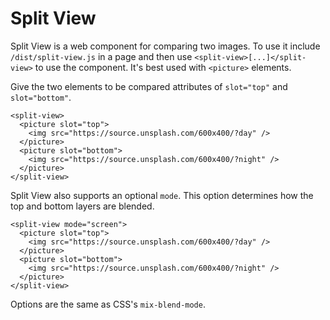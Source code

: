 # Split View

Split View is a web component for comparing two images. To use it include `/dist/split-view.js` in a page and then use `<split-view>[...]</split-view>` to use the component. It's best used with `<picture>` elements.

Give the two elements to be compared attributes of `slot="top"` and `slot="bottom"`.

```
<split-view>
  <picture slot="top">
    <img src="https://source.unsplash.com/600x400/?day" />
  </picture>
  <picture slot="bottom">
    <img src="https://source.unsplash.com/600x400/?night" />
  </picture>
</split-view>
```

Split View also supports an optional `mode`. This option determines how the top and bottom layers are blended.

```
<split-view mode="screen">
  <picture slot="top">
    <img src="https://source.unsplash.com/600x400/?day" />
  </picture>
  <picture slot="bottom">
    <img src="https://source.unsplash.com/600x400/?night" />
  </picture>
</split-view>
```

Options are the same as CSS's `mix-blend-mode`.